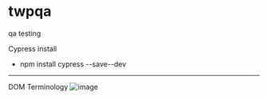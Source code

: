 # twpqa
qa testing

Cypress install
- npm install cypress --save--dev

------

DOM Terminology
![image](https://github.com/timeekt/Kwonledge-Sharing/assets/125545403/5568e823-ba79-44b7-8afb-88ddc2cc2444)
